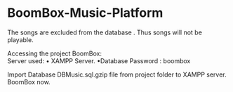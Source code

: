 # BoomBox-Music-Platform

The songs are excluded from the database .
Thus songs will not be playable.

Accessing the project BoomBox:  
Server used:
•	XAMPP Server.
•Database Password : boombox

Import Database DBMusic.sql.gzip file from project folder to XAMPP server.
BoomBox now.
